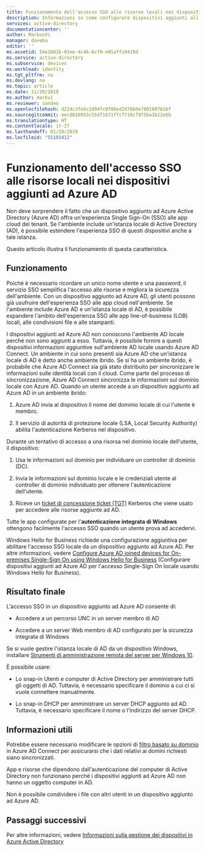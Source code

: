 ```yaml
---
title: Funzionamento dell'accesso SSO alle risorse locali nei dispositivi aggiunti ad Azure AD | Microsoft Docs
description: Informazioni su come configurare dispositivi aggiunti all'identità ibrida di Azure Active Directory.
services: active-directory
documentationcenter: ''
author: MarkusVi
manager: daveba
editor: ''
ms.assetid: 54e1b01b-03ee-4c46-bcf0-e01affc0419d
ms.service: active-directory
ms.subservice: devices
ms.workload: identity
ms.tgt_pltfrm: na
ms.devlang: na
ms.topic: article
ms.date: 11/20/2018
ms.author: markvi
ms.reviewer: sandeo
ms.openlocfilehash: d224c3fe8c2d94fc0f86ed2478b0e760160761bf
ms.sourcegitcommit: eecd816953c55df1671ffcf716cf975ba1b12e6b
ms.translationtype: HT
ms.contentlocale: it-IT
ms.lasthandoff: 01/28/2019
ms.locfileid: "55103412"
---
```

# <a name="how-sso-to-on-premises-resources-works-on-azure-ad-joined-devices"></a>Funzionamento dell'accesso SSO alle risorse locali nei dispositivi aggiunti ad Azure AD

Non deve sorprendere il fatto che un dispositivo aggiunto ad Azure Active Directory (Azure AD) offra un'esperienza Single Sign-On (SSO) alle app cloud del tenant. Se l'ambiente include un'istanza locale di Active Directory (AD), è possibile estendere l'esperienza SSO di questi dispositivi anche a tale istanza.

Questo articolo illustra il funzionamento di questa caratteristica.

## <a name="how-it-works"></a>Funzionamento 

Poiché è necessario ricordare un unico nome utente e una password, il servizio SSO semplifica l'accesso alle risorse e migliora la sicurezza dell'ambiente. Con un dispositivo aggiunto ad Azure AD, gli utenti possono già usufruire dell'esperienza SSO alle app cloud nell'ambiente. Se l'ambiente include Azure AD e un'istanza locale di AD, è possibile espandere l'ambito dell'esperienza SSO alle app line-of-business (LOB) locali, alle condivisioni file e alle stampanti.  


I dispositivi aggiunti ad Azure AD non conoscono l'ambiente AD locale perché non sono aggiunti a esso. Tuttavia, è possibile fornire a questi dispositivi informazioni aggiuntive sull'ambiente AD locale usando Azure AD Connect.
Un ambiente in cui sono presenti sia Azure AD che un'istanza locale di AD è detto anche ambiente ibrido. Se si ha un ambiente ibrido, è probabile che Azure AD Connect sia già stato distribuito per sincronizzare le informazioni sulle identità locali con il cloud. Come parte del processo di sincronizzazione, Azure AD Connect sincronizza le informazioni sul dominio locale con Azure AD. Quando un utente accede a un dispositivo aggiunto ad Azure AD in un ambiente ibrido:

1. Azure AD invia al dispositivo il nome del dominio locale di cui l'utente è membro. 

2. Il servizio di autorità di protezione locale (LSA, Local Security Authority) abilita l'autenticazione Kerberos nel dispositivo.

Durante un tentativo di accesso a una risorsa nel dominio locale dell'utente, il dispositivo:

1. Usa le informazioni sul dominio per individuare un controller di dominio (DC). 

2. Invia le informazioni sul dominio locale e le credenziali utente al controller di dominio individuato per ottenere l'autenticazione dell'utente.

3. Riceve un [ticket di concessione ticket (TGT)](https://docs.microsoft.com/windows/desktop/secauthn/ticket-granting-tickets) Kerberos che viene usato per accedere alle risorse aggiunte ad AD.

Tutte le app configurate per l'**autenticazione integrata di Windows** ottengono facilmente l'accesso SSO quando un utente prova ad accedervi.  

Windows Hello for Business richiede una configurazione aggiuntiva per abilitare l'accesso SSO locale da un dispositivo aggiunto ad Azure AD. Per altre informazioni, vedere [Configure Azure AD joined devices for On-premises Single-Sign On using Windows Hello for Business](https://docs.microsoft.com/windows/security/identity-protection/hello-for-business/hello-hybrid-aadj-sso-base) (Configurare dispositivi aggiunti ad Azure AD per l'accesso Single-Sign On locale usando Windows Hello for Business). 

## <a name="what-you-get"></a>Risultato finale

L'accesso SSO in un dispositivo aggiunto ad Azure AD consente di: 

- Accedere a un percorso UNC in un server membro di AD

- Accedere a un server Web membro di AD configurato per la sicurezza integrata di Windows 



Se si vuole gestire l'istanza locale di AD da un dispositivo Windows, installare [Strumenti di amministrazione remota del server per Windows 10](https://www.microsoft.com/en-us/download/details.aspx?id=45520).

È possibile usare:

- Lo snap-in Utenti e computer di Active Directory per amministrare tutti gli oggetti di AD. Tuttavia, è necessario specificare il dominio a cui ci si vuole connettere manualmente.

- Lo snap-in DHCP per amministrare un server DHCP aggiunto ad AD. Tuttavia, è necessario specificare il nome o l'indirizzo del server DHCP.

 
## <a name="what-you-should-know"></a>Informazioni utili

Potrebbe essere necessario modificare le opzioni di [filtro basato su dominio](../hybrid/how-to-connect-sync-configure-filtering.md#domain-based-filtering) in Azure AD Connect per assicurarsi che i dati relativi ai domini richiesti siano sincronizzati.

App e risorse che dipendono dall'autenticazione del computer di Active Directory non funzionano perché i dispositivi aggiunti ad Azure AD non hanno un oggetto computer in AD. 

Non è possibile condividere i file con altri utenti in un dispositivo aggiunto ad Azure AD.

## <a name="next-steps"></a>Passaggi successivi

Per altre informazioni, vedere [Informazioni sulla gestione dei dispositivi in Azure Active Directory](overview.md) 
